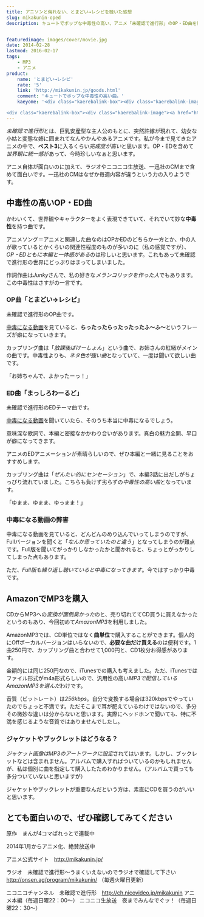 ```yaml
---
title: アニソンと侮れない、とまどい→レシピを聴いた感想
slug: mikakunin-oped
description: キュートでポップな中毒性の高い、アニメ「未確認で進行形」のOP・ED曲を購入しました。アニメ自体も面白いのですが、それを彩る楽曲との一体感が素晴らしいです。さすがJunkyさんという感じです。


featuredimage: images/cover/movie.jpg
date: 2014-02-28
lastmod: 2016-02-17
tags: 
    - MP3
    - アニメ
product:
    name: 'とまどい→レシピ'
    rate: '5'
    link: 'http://mikakunin.jp/goods.html'
    comment: 'キュートでポップな中毒性の高い曲。'
    kaeyome: '<div class="kaerebalink-box"><div class="kaerebalink-image"><a href="http://www.amazon.co.jp/exec/obidos/ASIN/B00GLXWUNA/illusionspace-22/ref=nosim/" rel="nofollow" target="_blank"><img src="http://ecx.images-amazon.com/images/I/61imDQSQiAL._SL160_.jpg" style="border: none;" /></a></div><div class="kaerebalink-info"><div class="kaerebalink-name"><a href="http://www.amazon.co.jp/exec/obidos/ASIN/B00GLXWUNA/illusionspace-22/ref=nosim/" rel="nofollow" target="_blank">「とまどい→レシピ」(TVアニメ「未確認で進行形」オープニング・テーマ)</a><div class="kaerebalink-powered-date">posted with <a href="http://kaereba.com" rel="nofollow" target="_blank">カエレバ</a></div></div><div class="kaerebalink-detail">みかくにんぐッ! (CV:照井 春佳/CV:松井 恵理子/CV:吉田 有里) 東宝 2014-02-19    </div><div class="kaerebalink-link1"><div class="shoplinkamazon"><a href="http://www.amazon.co.jp/gp/search?keywords=%82%C6%82%DC%82%C7%82%A2%81%A8%83%8C%83V%83s&__mk_ja_JP=%83J%83%5E%83J%83i&tag=illusionspace-22" rel="nofollow" target="_blank" title="アマゾン" >Amazonで購入</a></div><div class="shoplinkrakuten"><a href="http://hb.afl.rakuten.co.jp/hgc/0e95387f.f2aef20d.0e953880.25e412bd/?pc=http%3A%2F%2Fsearch.rakuten.co.jp%2Fsearch%2Fmall%2F%25E3%2581%25A8%25E3%2581%25BE%25E3%2581%25A9%25E3%2581%2584%25E2%2586%2592%25E3%2583%25AC%25E3%2582%25B7%25E3%2583%2594%2F-%2Ff.1-p.1-s.1-sf.0-st.A-v.2%3Fx%3D0%26scid%3Daf_ich_link_urltxt%26m%3Dhttp%3A%2F%2Fm.rakuten.co.jp%2F" rel="nofollow" target="_blank" title="楽天市場" >楽天市場で購入</a></div></div></div><div class="booklink-footer" style="clear: left"></div></div>

<div class="kaerebalink-box"><div class="kaerebalink-image"><a href="http://www.amazon.co.jp/exec/obidos/ASIN/B00GLXWUE4/illusionspace-22/ref=nosim/" rel="nofollow" target="_blank"><img src="http://ecx.images-amazon.com/images/I/51lWn3eRLEL._SL160_.jpg" style="border: none;" /></a></div><div class="kaerebalink-info"><div class="kaerebalink-name"><a href="http://www.amazon.co.jp/exec/obidos/ASIN/B00GLXWUE4/illusionspace-22/ref=nosim/" rel="nofollow" target="_blank">「まっしろわーるど」(TVアニメ「未確認で進行形」エンディング・テーマ)</a><div class="kaerebalink-powered-date">posted with <a href="http://kaereba.com" rel="nofollow" target="_blank">カエレバ</a></div></div><div class="kaerebalink-detail">みかくにんぐッ! (CV:照井 春佳/CV:松井 恵理子/CV:吉田 有里) 東宝 2014-02-19    </div><div class="kaerebalink-link1"><div class="shoplinkamazon"><a href="http://www.amazon.co.jp/gp/search?keywords=%82%DC%82%C1%82%B5%82%EB%82%ED%81%5B%82%E9%82%C7&__mk_ja_JP=%83J%83%5E%83J%83i&tag=illusionspace-22" rel="nofollow" target="_blank" title="アマゾン" >Amazonで購入</a></div><div class="shoplinkrakuten"><a href="http://hb.afl.rakuten.co.jp/hgc/0e95387f.f2aef20d.0e953880.25e412bd/?pc=http%3A%2F%2Fsearch.rakuten.co.jp%2Fsearch%2Fmall%2F%25E3%2581%25BE%25E3%2581%25A3%25E3%2581%2597%25E3%2582%258D%25E3%2582%258F%25E3%2583%25BC%25E3%2582%258B%25E3%2581%25A9%2F-%2Ff.1-p.1-s.1-sf.0-st.A-v.2%3Fx%3D0%26scid%3Daf_ich_link_urltxt%26m%3Dhttp%3A%2F%2Fm.rakuten.co.jp%2F" rel="nofollow" target="_blank" title="楽天市場" >楽天市場で購入</a></div></div></div><div class="booklink-footer" style="clear: left"></div></div>'
---
```


<em>未確認で進行形</em>とは、巨乳安産型な主人公のもとに、突然許嫁が現れて、幼女な小姑と変態な姉に囲まれてなんやかんやあるアニメです。私が今まで見てきたアニメの中で、<strong>ベスト3</strong>に入るくらい<em>完成度が高い</em>と思います。OP・EDを含めて<em>世界観に統一感</em>があって、今時珍しいなぁと思います。

アニメ自体が面白いのに加えて、ラジオやニコニコ生放送、一迅社のCMまで含めて面白いです。一迅社のCMはなぜか毎週内容が違うという力の入りようです。


## 中毒性の高いOP・ED曲


かわいくて、世界観やキャラクターをよく表現できていて、それでいて妙な<strong>中毒性</strong>を持つ曲です。

アニメソング＝アニメと関連した曲なのはOPかEDのどちらか一方とか、中の人が歌っているとかくらいの関連性程度のものが多いのに（私の感覚ですが）、<em>OP・EDともに本編と一体感がある</em>のは珍しいと思います。これもあって未確認で進行形の世界にどっぷりはまってしまいました。

作詞作曲は<em>Junky</em>さんで、私の好きな<em>メランコリックを作った人</em>でもあります。この中毒性はさすがの一言です。


### OP曲「とまどい→レシピ」


未確認で進行形のOP曲です。

<a href="http://www.nicovideo.jp/watch/sm22640224" target="_blank">中毒になる動画</a>を見ていると、<strong>らったったらったったったふ〜ふ〜</strong>というフレーズが癖になっていきます。

カップリング曲は「<em>放課後ばけーしょん</em>」という曲で、お姉さんの紅緒がメインの曲です。中毒性よりも、<em>ネタ色が強い曲</em>となっていて、一度は聞いて欲しい曲です。

「お姉ちゃんで、よかったーっ！」


### ED曲「まっしろわーるど」


未確認で進行形のEDテーマ曲です。

<a href="http://www.nicovideo.jp/watch/sm22684972" target="_blank">中毒になる動画</a>を聞いていたら、そのうち本当に中毒になるでしょう。

意味深な歌詞で、本編と密接なかかわり合いがあります。真白の魅力全開、早口が癖になってきます。

アニメのEDアニメーションが素晴らしいので、ぜひ本編と一緒に見ることをおすすめします。

カップリング曲は「<em>ぜんたい的にセンセーション</em>」で、本編3話に出だしがちょっぴり流れていました。こちらも負けず劣らずの<em>中毒性の高い曲</em>となっています。

「ゆまま、ゆまま、ゆっまま！」


### 中毒になる動画の弊害


中毒になる動画を見ていると、どんどんのめり込んでいってしまうのですが、Fullバージョンを聞くと「<em>なんか思っていたのと違う</em>」となってしまうのが難点です。Full版を聞いてがっかりしなかったかと聞かれると、ちょっとがっかりしてしまった点もあります。

ただ、<em>Full版も繰り返し聴いていると中毒になってきます</em>。今ではすっかり中毒です。


## AmazonでMP3を購入


CDからMP3への<em>変換が面倒臭かった</em>のと、売り切れててCD買うに買えなかったというのもあり、今回初めて<em>AmazonMP3</em>を利用しました。

AmazonMP3では、CD単位ではなく<strong>曲単位</strong>で購入することができます。個人的にOffボーカルバージョンはいらないので、<strong>必要な曲だけ買える</strong>のは便利です。1曲250円で、カップリング曲と合わせて1,000円と、CD1枚分お得感があります。

金額的には同じ250円なので、iTunesでの購入も考えました。ただ、iTunesではファイル形式がm4a形式らしいので、汎用性の高い<em>MP3で配信しているAmazonMP3を選んだ</em>わけです。

音質（ビットレート）は<em>256kbps</em>。自分で変換する場合は320kbpsでやっていたのでちょっと不満です。ただそこまで耳が肥えているわけではないので、多分その微妙な違いは分からないと思います。実際にヘッドホンで聞いても、特に不満を感じるような音質ではありませんでしたし。


### ジャケットやブックレットはどうなる？


<em>ジャケット画像はMP3のアートワークに設定</em>されてはいます。しかし、ブックレットなどは含まれません。アルバムで購入すればついているのかもしれませんが、私は個別に曲を指定して購入したためわかりません。（アルバムで買っても多分ついていないと思いますが）

ジャケットやブックレットが重要なんだという方は、素直にCDを買うのがいいと思います。


## とても面白いので、ぜひ確認してみてください


原作　まんが4コマぱれっとで連載中

2014年1月からアニメ化、絶賛放送中

アニメ公式サイト　<a href="http://mikakunin.jp/" target="_blank">http://mikakunin.jp/</a>

ラジオ　未確認で進行形〜うまくいえないのでラジオで確認して下さい　<a href="http://onsen.ag/program/mikakunin/" target="_blank">http://onsen.ag/program/mikakunin/</a>
（毎週火曜日更新）

ニコニコチャンネル　未確認で進行形　<a href="http://ch.nicovideo.jp/mikakunin" target="_blank">http://ch.nicovideo.jp/mikakunin</a>
アニメ本編（毎週日曜22：00〜）
ニコニコ生放送　夜までみんなでぐッ！（毎週日曜22：30〜）


  